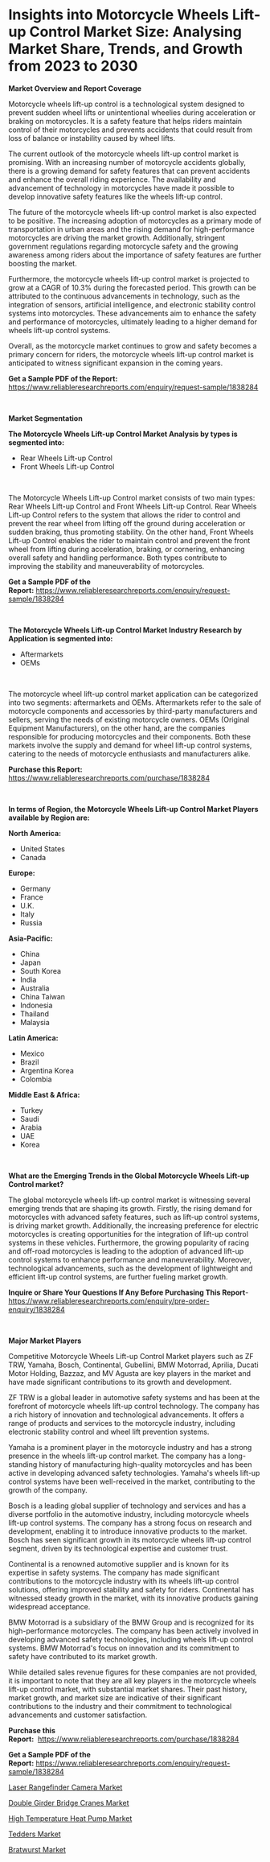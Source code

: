 <p><h1>Insights into Motorcycle Wheels Lift-up Control Market Size: Analysing Market Share, Trends, and Growth from 2023 to 2030</h1></p><p><strong>Market Overview and Report Coverage</strong></p>
<p><p>Motorcycle wheels lift-up control is a technological system designed to prevent sudden wheel lifts or unintentional wheelies during acceleration or braking on motorcycles. It is a safety feature that helps riders maintain control of their motorcycles and prevents accidents that could result from loss of balance or instability caused by wheel lifts.</p><p>The current outlook of the motorcycle wheels lift-up control market is promising. With an increasing number of motorcycle accidents globally, there is a growing demand for safety features that can prevent accidents and enhance the overall riding experience. The availability and advancement of technology in motorcycles have made it possible to develop innovative safety features like the wheels lift-up control.</p><p>The future of the motorcycle wheels lift-up control market is also expected to be positive. The increasing adoption of motorcycles as a primary mode of transportation in urban areas and the rising demand for high-performance motorcycles are driving the market growth. Additionally, stringent government regulations regarding motorcycle safety and the growing awareness among riders about the importance of safety features are further boosting the market.</p><p>Furthermore, the motorcycle wheels lift-up control market is projected to grow at a CAGR of 10.3% during the forecasted period. This growth can be attributed to the continuous advancements in technology, such as the integration of sensors, artificial intelligence, and electronic stability control systems into motorcycles. These advancements aim to enhance the safety and performance of motorcycles, ultimately leading to a higher demand for wheels lift-up control systems.</p><p>Overall, as the motorcycle market continues to grow and safety becomes a primary concern for riders, the motorcycle wheels lift-up control market is anticipated to witness significant expansion in the coming years.</p></p>
<p><strong>Get a Sample PDF of the Report:</strong> <a href="https://www.reliableresearchreports.com/enquiry/request-sample/1838284">https://www.reliableresearchreports.com/enquiry/request-sample/1838284</a></p>
<p>&nbsp;</p>
<p><strong>Market Segmentation</strong></p>
<p><strong>The Motorcycle Wheels Lift-up Control Market Analysis by types is segmented into:</strong></p>
<p><ul><li>Rear Wheels Lift-up Control</li><li>Front Wheels Lift-up Control</li></ul></p>
<p>&nbsp;</p>
<p><p>The Motorcycle Wheels Lift-up Control market consists of two main types: Rear Wheels Lift-up Control and Front Wheels Lift-up Control. Rear Wheels Lift-up Control refers to the system that allows the rider to control and prevent the rear wheel from lifting off the ground during acceleration or sudden braking, thus promoting stability. On the other hand, Front Wheels Lift-up Control enables the rider to maintain control and prevent the front wheel from lifting during acceleration, braking, or cornering, enhancing overall safety and handling performance. Both types contribute to improving the stability and maneuverability of motorcycles.</p></p>
<p><strong>Get a Sample PDF of the Report:</strong>&nbsp;<a href="https://www.reliableresearchreports.com/enquiry/request-sample/1838284">https://www.reliableresearchreports.com/enquiry/request-sample/1838284</a></p>
<p>&nbsp;</p>
<p><strong>The Motorcycle Wheels Lift-up Control Market Industry Research by Application is segmented into:</strong></p>
<p><ul><li>Aftermarkets</li><li>OEMs</li></ul></p>
<p>&nbsp;</p>
<p><p>The motorcycle wheel lift-up control market application can be categorized into two segments: aftermarkets and OEMs. Aftermarkets refer to the sale of motorcycle components and accessories by third-party manufacturers and sellers, serving the needs of existing motorcycle owners. OEMs (Original Equipment Manufacturers), on the other hand, are the companies responsible for producing motorcycles and their components. Both these markets involve the supply and demand for wheel lift-up control systems, catering to the needs of motorcycle enthusiasts and manufacturers alike.</p></p>
<p><strong>Purchase this Report:</strong>&nbsp; <a href="https://www.reliableresearchreports.com/purchase/1838284">https://www.reliableresearchreports.com/purchase/1838284</a></p>
<p>&nbsp;</p>
<p><strong>In terms of Region, the Motorcycle Wheels Lift-up Control Market Players available by Region are:</strong></p>
<p>
    <p> <strong> North America: </strong>
        <ul>
            <li>United States</li>
            <li>Canada</li>
        </ul>
        </p> 
    <p> <strong> Europe: </strong>
        <ul>
            <li>Germany</li>
            <li>France</li>
            <li>U.K.</li>
            <li>Italy</li>
            <li>Russia</li>
        </ul>
        </p> 
    <p> <strong> Asia-Pacific: </strong>
        <ul>
            <li>China</li>
            <li>Japan</li>
            <li>South Korea</li>
            <li>India</li>
            <li>Australia</li>
            <li>China Taiwan</li>
            <li>Indonesia</li>
            <li>Thailand</li>
            <li>Malaysia</li>
        </ul>
        </p> 
    <p> <strong> Latin America: </strong>
        <ul>
            <li>Mexico</li>
            <li>Brazil</li>
            <li>Argentina Korea</li>
            <li>Colombia</li>
        </ul>
        </p> 
    <p> <strong> Middle East & Africa: </strong>
        <ul>
            <li>Turkey</li>
            <li>Saudi</li>
            <li>Arabia</li>
            <li>UAE</li>
            <li>Korea</li>
        </ul>
    </p>
    </p>
<p>&nbsp;</p>
<p><strong>What are the Emerging Trends in the Global Motorcycle Wheels Lift-up Control market?</strong></p>
<p><p>The global motorcycle wheels lift-up control market is witnessing several emerging trends that are shaping its growth. Firstly, the rising demand for motorcycles with advanced safety features, such as lift-up control systems, is driving market growth. Additionally, the increasing preference for electric motorcycles is creating opportunities for the integration of lift-up control systems in these vehicles. Furthermore, the growing popularity of racing and off-road motorcycles is leading to the adoption of advanced lift-up control systems to enhance performance and maneuverability. Moreover, technological advancements, such as the development of lightweight and efficient lift-up control systems, are further fueling market growth.</p></p>
<p><strong>Inquire or Share Your Questions If Any Before Purchasing This Report</strong>- <a href="https://www.reliableresearchreports.com/enquiry/pre-order-enquiry/1838284">https://www.reliableresearchreports.com/enquiry/pre-order-enquiry/1838284</a></p>
<p>&nbsp;</p>
<p><strong>Major Market Players</strong></p>
<p><p>Competitive Motorcycle Wheels Lift-up Control Market players such as ZF TRW, Yamaha, Bosch, Continental, Gubellini, BMW Motorrad, Aprilia, Ducati Motor Holding, Bazzaz, and MV Agusta are key players in the market and have made significant contributions to its growth and development.</p><p>ZF TRW is a global leader in automotive safety systems and has been at the forefront of motorcycle wheels lift-up control technology. The company has a rich history of innovation and technological advancements. It offers a range of products and services to the motorcycle industry, including electronic stability control and wheel lift prevention systems.</p><p>Yamaha is a prominent player in the motorcycle industry and has a strong presence in the wheels lift-up control market. The company has a long-standing history of manufacturing high-quality motorcycles and has been active in developing advanced safety technologies. Yamaha's wheels lift-up control systems have been well-received in the market, contributing to the growth of the company.</p><p>Bosch is a leading global supplier of technology and services and has a diverse portfolio in the automotive industry, including motorcycle wheels lift-up control systems. The company has a strong focus on research and development, enabling it to introduce innovative products to the market. Bosch has seen significant growth in its motorcycle wheels lift-up control segment, driven by its technological expertise and customer trust.</p><p>Continental is a renowned automotive supplier and is known for its expertise in safety systems. The company has made significant contributions to the motorcycle industry with its wheels lift-up control solutions, offering improved stability and safety for riders. Continental has witnessed steady growth in the market, with its innovative products gaining widespread acceptance.</p><p>BMW Motorrad is a subsidiary of the BMW Group and is recognized for its high-performance motorcycles. The company has been actively involved in developing advanced safety technologies, including wheels lift-up control systems. BMW Motorrad's focus on innovation and its commitment to safety have contributed to its market growth.</p><p>While detailed sales revenue figures for these companies are not provided, it is important to note that they are all key players in the motorcycle wheels lift-up control market, with substantial market shares. Their past history, market growth, and market size are indicative of their significant contributions to the industry and their commitment to technological advancements and customer satisfaction.</p></p>
<p><strong>Purchase this Report:</strong>&nbsp;&nbsp;<a href="https://www.reliableresearchreports.com/purchase/1838284">https://www.reliableresearchreports.com/purchase/1838284</a></p>
<p></p>
<p><strong>Get a Sample PDF of the Report:</strong>&nbsp;<a href="https://www.reliableresearchreports.com/enquiry/request-sample/1838284">https://www.reliableresearchreports.com/enquiry/request-sample/1838284</a></p>
<p><p><a href="https://www.linkedin.com/pulse/laser-rangefinder-camera-market-size-growth-forecast-from-kobpe/">Laser Rangefinder Camera Market</a></p><p><a href="https://www.linkedin.com/pulse/double-girder-bridge-cranes-market-size-growth-forecast-from-jj9ze/">Double Girder Bridge Cranes Market</a></p><p><a href="https://medium.com/@earn.only.flood/high-temperature-heat-pump-market-comprehensive-assessment-by-type-application-and-geography-0d16f58bda6f">High Temperature Heat Pump Market</a></p><p><a href="https://www.linkedin.com/pulse/tedders-market-research-report-unlocks-analysis-financial-status-tbmge/">Tedders Market</a></p><p><a href="https://medium.com/@under.noon.tower/bratwurst-market-analysis-and-sze-forecasted-for-period-from-2023-to-2030-ce8f6af70f64">Bratwurst Market</a></p></p>
